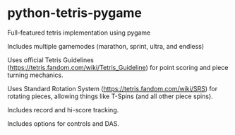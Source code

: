 # python-tetris-pygame
Full-featured tetris implementation using pygame

Includes multiple gamemodes (marathon, sprint, ultra, and endless)

Uses official Tetris Guidelines (https://tetris.fandom.com/wiki/Tetris_Guideline) for point scoring and piece turning mechanics.

Uses Standard Rotation System (https://tetris.fandom.com/wiki/SRS) for rotating pieces, allowing things like T-Spins (and all other piece spins).

Includes record and hi-score tracking.

Includes options for controls and DAS.
